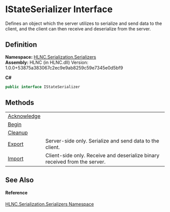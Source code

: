 # IStateSerializer Interface


Defines an object which the server utilizes to serialize and send data to the client, and the client can then receive and deserialize from the server.



## Definition
**Namespace:** <a href="N_HLNC_Serialization_Serializers">HLNC.Serialization.Serializers</a>  
**Assembly:** HLNC (in HLNC.dll) Version: 1.0.0+53875a383067c2ec9e9ab8259c59e7345e0d5bf9

**C#**
``` C#
public interface IStateSerializer
```



## Methods
<table>
<tr>
<td><a href="M_HLNC_Serialization_Serializers_IStateSerializer_Acknowledge">Acknowledge</a></td>
<td> </td></tr>
<tr>
<td><a href="M_HLNC_Serialization_Serializers_IStateSerializer_Begin">Begin</a></td>
<td> </td></tr>
<tr>
<td><a href="M_HLNC_Serialization_Serializers_IStateSerializer_Cleanup">Cleanup</a></td>
<td> </td></tr>
<tr>
<td><a href="M_HLNC_Serialization_Serializers_IStateSerializer_Export">Export</a></td>
<td>Server-side only. Serialize and send data to the client.</td></tr>
<tr>
<td><a href="M_HLNC_Serialization_Serializers_IStateSerializer_Import">Import</a></td>
<td>Client-side only. Receive and deserialize binary received from the server.</td></tr>
</table>

## See Also


#### Reference
<a href="N_HLNC_Serialization_Serializers">HLNC.Serialization.Serializers Namespace</a>  
